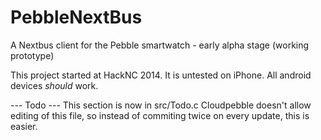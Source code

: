 PebbleNextBus
=============

A Nextbus client for the Pebble smartwatch - early alpha stage (working prototype)

This project started at HackNC 2014.  It is untested on iPhone.  All android devices *should* work.

--- Todo ---
This section is now in src/Todo.c
Cloudpebble doesn't allow editing of this file, so instead of commiting twice on every update, this is easier.

